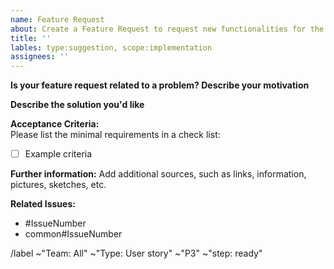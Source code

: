 ```yaml
---
name: Feature Request
about: Create a Feature Request to request new functionalities for the product
title: ''
lables: type:suggestion, scope:implementation
assignees: ''
---
```

**Is your feature request related to a problem? Describe your motivation**  


**Describe the solution you'd like**  


**Acceptance Criteria:**  
Please list the minimal requirements in a check list:
* [ ] Example criteria

**Further information:** 
Add additional sources, such as links, information, pictures, sketches, etc.

**Related Issues:**  
* #IssueNumber
* common#IssueNumber

<!-- Add default labels -->
/label ~"Team: All" ~"Type: User story" ~"P3" ~"step: ready"
<!-- Please consider to adapt the label "P3" to higher priorities P1 or P2 if necessary -->
<!-- If you only want to suggest something, you can change Type to "Suggestion" -->

<!-- Add the scope -->
<!-- /label ~"scope: " -->

<!-- If code change is likely to be breaking, uncomment following line -->
<!-- /label ~"flag: breaking change" -->

<!-- Other quickactions: /estimate, /spend, /due -->
